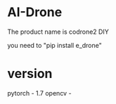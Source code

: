 # AI-Drone
The product name is codrone2 DIY

you need to "pip install e_drone"

# version
pytorch - 1.7
opencv - 
